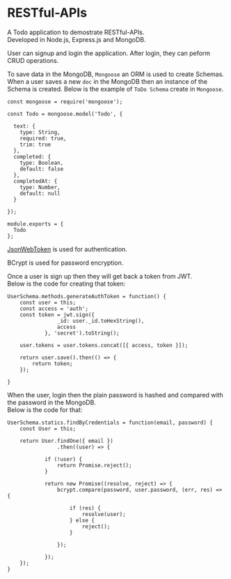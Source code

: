 # RESTful-APIs

A Todo application to demostrate RESTful-APIs.  
Developed in Node.js, Express.js and MongoDB.

User can signup and login the application. After login, they can peform CRUD operations. 

To save data in the MongoDB, `Mongoose` an ORM is used to create Schemas. 
When a user saves a new `doc` in the MongoDB then an instance of the Schema is created. 
Below is the example of `ToDo Schema` create in `Mongoose`.

```node
const mongoose = require('mongoose');

const Todo = mongoose.model('Todo', {
  
  text: {
    type: String,
    required: true,
    trim: true
  },
  completed: {
    type: Boolean,
    default: false
  },
  completedAt: {
    type: Number,
    default: null
  }

});

module.exports = {
  Todo
};
```

[JsonWebToken](https://jwt.io/) is used for authentication.

BCrypt is used for password encryption.

Once a user is sign up then they will get back a token from JWT.  
Below is the code for creating that token:

```node
UserSchema.methods.generateAuthToken = function() {
	const user = this;
	const access = 'auth';
	const token = jwt.sign({
				_id: user._id.toHexString(),
				access
			}, 'secret').toString();

	user.tokens = user.tokens.concat([{ access, token }]);

	return user.save().then(() => {
		return token;
	});

}
```

When the user, login then the plain password is hashed and compared with the password in the MongoDB.  
Below is the code for that:

```node
UserSchema.statics.findByCredentials = function(email, password) {
	const User = this;

	return User.findOne({ email })
				.then((user) => {
					
			if (!user) {
				return Promise.reject();
			}

			return new Promise((resolve, reject) => {
				bcrypt.compare(password, user.password, (err, res) => {
					
					if (res) {
						resolve(user);
					} else {
						reject();
					}

				});

			});
	});	
}
```
